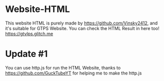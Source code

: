 # Website-HTML
This website HTML is purely made by https://github.com/Vinsky2412, and it's suitable for GTPS Website.
You can check the HTML Result in here too! https://gtvlps.glitch.me
# Update #1
You can use http.js for run the HTML Website, thanks to https://github.com/GuckTubeYT for helping me to make the http.js 
